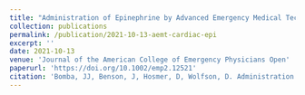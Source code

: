 ```yaml
---
title: "Administration of Epinephrine by Advanced Emergency Medical Technicians for Out‐of‐Hospital Cardiac Arrest in a Rural Emergency Medical Services System"
collection: publications
permalink: /publication/2021-10-13-aemt-cardiac-epi
excerpt: ''
date: 2021-10-13
venue: 'Journal of the American College of Emergency Physicians Open'
paperurl: 'https://doi.org/10.1002/emp2.12521'
citation: 'Bomba, JJ, Benson, J, Hosmer, D, Wolfson, D. Administration of epinephrine by advanced emergency medical technicians for out-of-hospital cardiac arrest in a rural emergency medical services system. JACEP Open. 2021; 2:e12521. https://doi.org/10.1002/emp2.12521'
---
```

